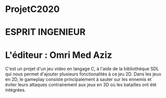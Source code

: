 # ProjetC2020
# ESPRIT INGENIEUR
# L'éditeur : Omri Med Aziz

C'est un projet d'un jeu video en langage C, à l'aide de la bibliothéque SDL qui nous permet d'ajouter plusieurs fonctionalités à ce jeu 2D.
Dans les jeux en 2D, le gameplay consiste principalement à sauter sur les ennemis et éviter leurs attaques contrairement aux jeux en 3D où les batailles ont été intégrées.
